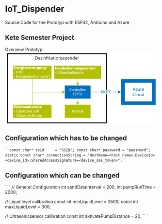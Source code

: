 # IoT_Dispender
Source Code for the Prototyp with ESP32, Ardruino and Azure
## Kete Semester Project 
Overview Prototyp:
![Overview](./Overview.PNG)

## Configuration which has to be changed
`` `
const char* ssid     = "SSID";
const char* password = "password";
static const char* connectionString = "HostName=<host_name>;DeviceId=<device_id>;SharedAccessSignature=<device_sas_token>";
`` `
## Configuration which can be changed
`` `
// Generel Configuration
int sendDataInterval = 200;
int pumpRunTime = 2000;

// Liqud level calibration
const int minLiquidLevel = 3500;
const int maxLiquidLevel = 300;

// Ultrasonicsensor calibration
const int aktivatePumpDistance = 20;
`` `
